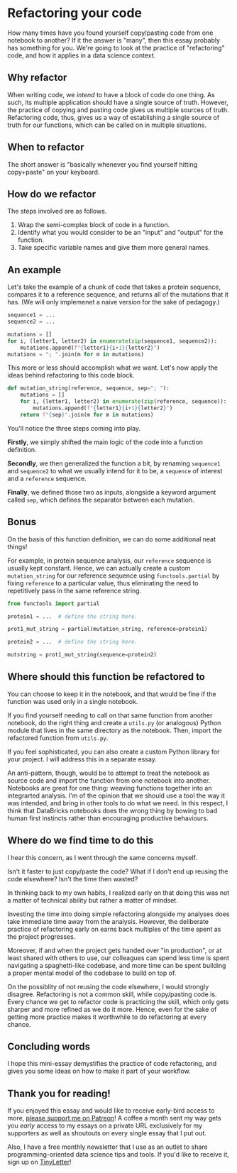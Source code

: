 # Refactoring your code

How many times have you found yourself copy/pasting code from one notebook to another?
If it the answer is "many", then this essay probably has something for you.
We're going to look at the practice of "refactoring" code,
and how it applies in a data science context.

## Why refactor

When writing code, we _intend_ to have a block of code do one thing.
As such, its multiple application should have a single source of truth.
However, the practice of copying and pasting code
gives us multiple sources of truth.
Refactoring code, thus,
gives us a way of establishing a single source of truth for our functions,
which can be called on in multiple situations.

## When to refactor

The short answer is "basically whenever you find yourself hitting copy+paste"
on your keyboard.

## How do we refactor

The steps involved are as follows.

1. Wrap the semi-complex block of code in a function.
1. Identify what you would consider to be an "input" and "output" for the function.
1. Take specific variable names and give them more general names.

## An example

Let's take the example of a chunk of code that takes a protein sequence,
compares it to a reference sequence,
and returns all of the mutations that it has.
(We will only implemenet a naive version for the sake of pedagogy.)

```python
sequence1 = ...
sequence2 = ...

mutations = []
for i, (letter1, letter2) in enumerate(zip(sequence1, sequence2)):
    mutations.append(f"{letter1}{i+1}{letter2}")
mutations = "; ".join(m for m in mutations)
```

This more or less should accomplish what we want.
Let's now apply the ideas behind refactoring to this code block.

```python
def mutation_string(reference, sequence, sep="; "):
    mutations = []
    for i, (letter1, letter2) in enumerate(zip(reference, sequence)):
        mutations.append(f"{letter1}{i+1}{letter2}")
    return f"{sep}".join(m for m in mutations)
```

You'll notice the three steps coming into play.

**Firstly**, we simply shifted the main logic of the code into a function definition.

**Secondly**, we then generalized the function a bit,
by renaming `sequence1` and `sequence2` to what we usually intend for it to be,
a `sequence` of interest and a `reference` sequence.

**Finally**, we defined those two as inputs,
alongside a keyword argument called `sep`,
which defines the separator between each mutation.

## Bonus

On the basis of this function definition,
we can do some additional neat things!

For example, in protein sequence analysis,
our `reference` sequence is usually kept constant.
Hence, we can actually create a custom `mutation_string`
for our reference sequence using `functools.partial`
by fixing `reference` to a particular value,
thus eliminating the need to repetitively pass in the same reference string.

```python
from functools import partial

protein1 = ...  # define the string here.

prot1_mut_string = partial(mutation_string, reference=protein1)

protein2 = ...  # define the string here.

mutstring = prot1_mut_string(sequence=protein2)
```

## Where should this function be refactored to

You can choose to keep it in the notebook, and that would be fine
if the function was used only in a single notebook.

If you find yourself needing to call on that same function from another notebook,
do the right thing and create a `utils.py` (or analogous) Python module
that lives in the same directory as the notebook.
Then, import the refactored function from `utils.py`.

If you feel sophisticated, you can also create a custom Python library
for your project. I will address this in a separate essay.

An anti-pattern, though, would be to attempt to treat the notebook as source code
and import the function from one notebook into another.
Notebooks are great for one thing:
weaving functions together into an integrarted analysis.
I'm of the opinion that we should use a tool the way it was intended,
and bring in other tools to do what we need.
In this respect, I think that DataBricks notebooks does the wrong thing
by bowing to bad human first instincts rather than encouraging productive behaviours.

## Where do we find time to do this

I hear this concern, as I went through the same concerns myself.

Isn't it faster to just copy/paste the code?
What if I don't end up reusing the code elsewhere?
Isn't the time then wasted?

In thinking back to my own habits, I realized early on
that doing this was not a matter of technical ability
but rather a matter of mindset.

Investing the time into doing simple refactoring alongside my analyses
does take immediate time away from the analysis.
However, the deliberate practice of refactoring early on
earns back multiples of the time spent as the project progresses.

Moreover, if and when the project gets handed over "in production",
or at least shared with others to use,
our colleagues can spend less time is spent navigating a spaghetti-like codebase,
and more time can be spent building a proper mental model of the codebase
to build on top of.

On the possiblity of not reusing the code elsewhere,
I would strongly disagree.
Refactoring is not a common skill, while copy/pasting code is.
Every chance we get to refactor code is practicing the skill,
which only gets sharper and more refined as we do it more.
Hence, even for the sake of getting more practice
makes it worthwhile to do refactoring at every chance.

## Concluding words

I hope this mini-essay demystifies the practice of code refactoring,
and gives you some ideas on how to make it part of your workflow.

## Thank you for reading!

If you enjoyed this essay and would like to receive early-bird access to more,
[please support me on Patreon][patreon]!
A coffee a month sent my way gets you _early_ access to my essays
on a private URL exclusively for my supporters
as well as shoutouts on every single essay that I put out.

[patreon]: https://patreon.com/ericmjl

Also, I have a free monthly newsletter that I use as an outlet
to share programming-oriented data science tips and tools.
If you'd like to receive it, sign up on [TinyLetter][tinyletter]!

[tinyletter]: https://tinyletter.com/ericmjl
